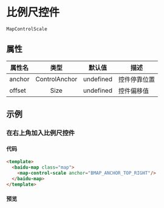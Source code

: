 # 比例尺控件

`MapControlScale`

## 属性

|属性名|类型|默认值|描述|
|------|:---:|:---:|----|
|anchor|ControlAnchor|undefined|控件停靠位置|
|offset|Size|undefined|控件偏移值|

## 示例

### 在右上角加入比例尺控件

#### 代码

```html
<template>
  <baidu-map class="map">
    <map-control-scale anchor="BMAP_ANCHOR_TOP_RIGHT"/>
  </baidu-map>
</template>
```

#### 预览

<doc-preview>
  <baidu-map slot="map" class="map">
    <map-control-scale anchor="BMAP_ANCHOR_TOP_RIGHT"/>
  </baidu-map>
</doc-preview>